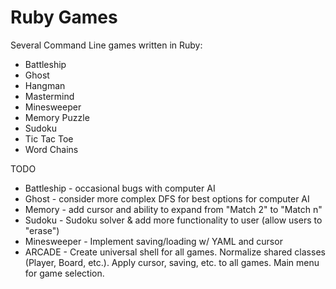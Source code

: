 # Ruby Games
Several Command Line games written in Ruby:

* Battleship
* Ghost
* Hangman
* Mastermind
* Minesweeper
* Memory Puzzle
* Sudoku
* Tic Tac Toe
* Word Chains


TODO
* Battleship - occasional bugs with computer AI
* Ghost - consider more complex DFS for best options for computer AI
* Memory - add cursor and ability to expand from "Match 2" to "Match n"
* Sudoku - Sudoku solver & add more functionality to user (allow users to "erase")
* Minesweeper - Implement saving/loading w/ YAML and cursor
* ARCADE - Create universal shell for all games.  Normalize shared classes (Player, Board, etc.).  Apply cursor, saving, etc. to all games.  Main menu for game selection.
